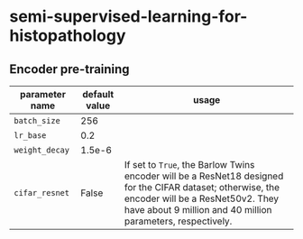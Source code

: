 # semi-supervised-learning-for-histopathology

## Encoder pre-training
| parameter name | default value | usage                                                                                                                                                                                                         |
|----------------|---------------|---------------------------------------------------------------------------------------------------------------------------------------------------------------------------------------------------------------|
| `batch_size`   | 256           |                                                                                                                                                                                                               |
| `lr_base`      | 0.2           |                                                                                                                                                                                                               |
| `weight_decay` | 1.5e-6        |                                                                                                                                                                                                               |
| `cifar_resnet` | False         | If set to `True`, the Barlow Twins encoder will be a ResNet18 designed for the CIFAR dataset; otherwise, the encoder will be a ResNet50v2. They have about 9 million and 40 million parameters, respectively. |
